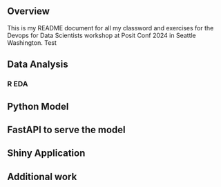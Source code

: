## Overview

This is my README document for all my classword and exercises for the Devops for Data Scientists workshop at Posit Conf 2024 in Seattle Washington. Test

## Data Analysis

### R EDA

## Python Model

## FastAPI to serve the model

## Shiny Application

## Additional work

